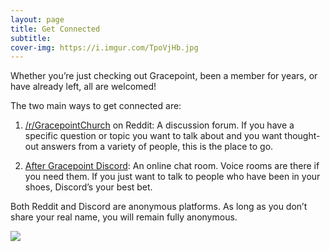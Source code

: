 ```yaml
---
layout: page
title: Get Connected
subtitle: 
cover-img: https://i.imgur.com/TpoVjHb.jpg
---
```


Whether you’re just checking out Gracepoint, been a member for years, or have already left, all are welcomed! 

The two main ways to get connected are:

1. [/r/GracepointChurch](https://www.reddit.com/r/GracepointChurch/) on Reddit: A discussion forum. If you have a specific question or topic you want to talk about and you want thought-out answers from a variety of people, this is the place to go.

2. [After Gracepoint Discord](https://discord.gg/shUNTVqKp8): An online chat room. Voice rooms are there if you need them. If you just want to talk to people who have been in your shoes, Discord’s your best bet.

Both Reddit and Discord are anonymous platforms. As long as you don’t share your real name, you will remain fully anonymous.

![](https://i.imgur.com/2YKhOPr.jpg)

